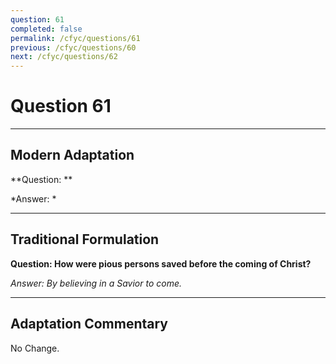 ```yaml
---
question: 61
completed: false
permalink: /cfyc/questions/61
previous: /cfyc/questions/60
next: /cfyc/questions/62
---
```

# Question 61

---
## Modern Adaptation
**Question: **

*Answer: *

---
## Traditional Formulation
**Question: How were pious persons saved before the coming of Christ?**

*Answer: By believing in a Savior to come.*

---
## Adaptation Commentary
No Change.